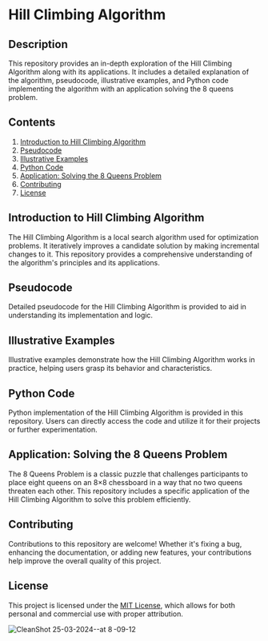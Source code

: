 # Hill Climbing Algorithm

## Description

This repository provides an in-depth exploration of the Hill Climbing Algorithm along with its applications. It includes a detailed explanation of the algorithm, pseudocode, illustrative examples, and Python code implementing the algorithm with an application solving the 8 queens problem.

## Contents

1. [Introduction to Hill Climbing Algorithm](#introduction-to-hill-climbing-algorithm)
2. [Pseudocode](#pseudocode)
3. [Illustrative Examples](#illustrative-examples)
4. [Python Code](#python-code)
5. [Application: Solving the 8 Queens Problem](#application-solving-the-8-queens-problem)
6. [Contributing](#contributing)
7. [License](#license)

## Introduction to Hill Climbing Algorithm

The Hill Climbing Algorithm is a local search algorithm used for optimization problems. It iteratively improves a candidate solution by making incremental changes to it. This repository provides a comprehensive understanding of the algorithm's principles and its applications.

## Pseudocode

Detailed pseudocode for the Hill Climbing Algorithm is provided to aid in understanding its implementation and logic.

## Illustrative Examples

Illustrative examples demonstrate how the Hill Climbing Algorithm works in practice, helping users grasp its behavior and characteristics.

## Python Code

Python implementation of the Hill Climbing Algorithm is provided in this repository. Users can directly access the code and utilize it for their projects or further experimentation.

## Application: Solving the 8 Queens Problem

The 8 Queens Problem is a classic puzzle that challenges participants to place eight queens on an 8×8 chessboard in a way that no two queens threaten each other. This repository includes a specific application of the Hill Climbing Algorithm to solve this problem efficiently.

## Contributing

Contributions to this repository are welcome! Whether it's fixing a bug, enhancing the documentation, or adding new features, your contributions help improve the overall quality of this project.

## License

This project is licensed under the [MIT License](LICENSE), which allows for both personal and commercial use with proper attribution.


![CleanShot 25-03-2024--at 8 -09-12](https://github.com/CodeCommanderX/Hill-Climbing-Algorithm/assets/132070927/e5e641c8-6dbe-45e9-9ce4-2f915ce2a75b)
